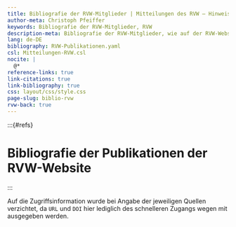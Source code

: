 ```yaml
---
title: Bibliografie der RVW-Mitglieder | Mitteilungen des RVW – Hinweise und Werkzeuge
author-meta: Christoph Pfeiffer
keywords: Bibliografie der RVW-Mitglieder, RVW
description-meta: Bibliografie der RVW-Mitglieder, wie auf der RVW-Website verzeichnet
lang: de-DE
bibliography: RVW-Publikationen.yaml
csl: Mitteilungen-RVW.csl
nocite: |
  @*
reference-links: true
link-citations: true
link-bibliography: true
css: layout/css/style.css
page-slug: biblio-rvw
rvw-back: true
---
```


[//]: # (
   pandoc RVW-Publikationen.md -f markdown -t html5 -C -s -o RVW-Publikationen.htm --template=web-template.tmpl --shift-heading-level-by=1 --metadata date="`date +'%e. %B %Y'`" --metadata date-meta="`date +'%Y-%m-%d'`"
   pandoc RVW-Publikationen.bib -f biblatex -t markdown-smart -s > RVW-Publikationen.yaml
  )


:::{#refs}

# Bibliografie der Publikationen der RVW-Website

:::

Auf die Zugriffsinformation wurde bei Angabe der jeweiligen Quellen verzichtet, da `URL` und `DOI` hier lediglich des schnelleren Zugangs wegen mit ausgegeben werden.
